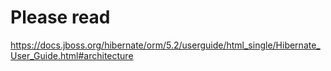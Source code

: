 # Please read

https://docs.jboss.org/hibernate/orm/5.2/userguide/html_single/Hibernate_User_Guide.html#architecture
